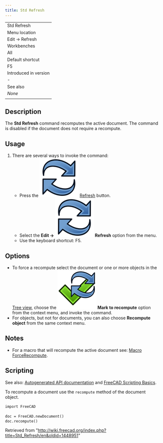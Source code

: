 ```yaml
---
title: Std Refresh
---
```


|                       |
| --------------------- |
| Std Refresh           |
| Menu location         |
| Edit → Refresh        |
| Workbenches           |
| All                   |
| Default shortcut      |
| F5                    |
| Introduced in version |
| -                     |
| See also              |
| _None_                |
|                       |

## Description

The **Std Refresh** command recomputes the active document. The command is disabled if the document does not require a recompute.

## Usage

1. There are several ways to invoke the command:
   - Press the ![](/src/assets/images/Std_Refresh.svg) [Refresh](/Std_Refresh "Std Refresh") button.
   - Select the **Edit → ![](/src/assets/images/Std_Refresh.svg) Refresh** option from the menu.
   - Use the keyboard shortcut: F5.

## Options

- To force a recompute select the document or one or more objects in the [Tree view](/Tree_view "Tree view"), choose the **![](/src/assets/images/Std_MarkToRecompute.svg) Mark to recompute** option from the context menu, and invoke the command.
- For objects, but not for documents, you can also choose **Recompute object** from the same context menu.

## Notes

- For a macro that will recompute the active document see: [Macro ForceRecompute](/Macro_ForceRecompute "Macro ForceRecompute").

## Scripting

See also: [Autogenerated API documentation](https://freecad.github.io/SourceDoc/) and [FreeCAD Scripting Basics](/FreeCAD_Scripting_Basics "FreeCAD Scripting Basics").

To recompute a document use the `recompute` method of the document object.

```
import FreeCAD

doc = FreeCAD.newDocument()
doc.recompute()

```

Retrieved from "<http://wiki.freecad.org/index.php?title=Std_Refresh/en&oldid=1448951>"
